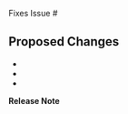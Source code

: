 Fixes Issue #

## Proposed Changes

  *
  *
  *

**Release Note**
<!-- Enter your extended release note in the below block. If the PR requires
additional action from users switching to the new release, include the string
"action required". If no release note is required, write "NONE". -->
```release-note
```
